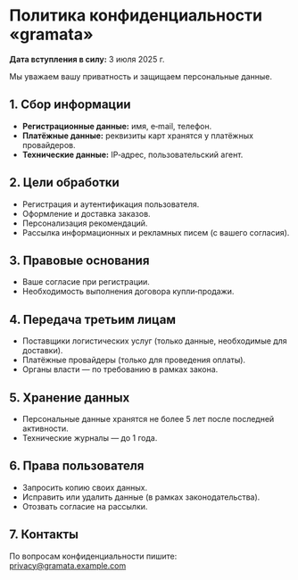 # Политика конфиденциальности «gramata»

**Дата вступления в силу:** 3 июля 2025 г.

Мы уважаем вашу приватность и защищаем персональные данные.

## 1. Сбор информации
- **Регистрационные данные:** имя, e‑mail, телефон.  
- **Платёжные данные:** реквизиты карт хранятся у платёжных провайдеров.  
- **Технические данные:** IP‑адрес, пользовательский агент.

## 2. Цели обработки
- Регистрация и аутентификация пользователя.  
- Оформление и доставка заказов.  
- Персонализация рекомендаций.  
- Рассылка информационных и рекламных писем (с вашего согласия).

## 3. Правовые основания
- Ваше согласие при регистрации.  
- Необходимость выполнения договора купли‑продажи.

## 4. Передача третьим лицам
- Поставщики логистических услуг (только данные, необходимые для доставки).  
- Платёжные провайдеры (только для проведения оплаты).  
- Органы власти — по требованию в рамках закона.

## 5. Хранение данных
- Персональные данные хранятся не более 5 лет после последней активности.  
- Технические журналы — до 1 года.

## 6. Права пользователя
- Запросить копию своих данных.  
- Исправить или удалить данные (в рамках законодательства).  
- Отозвать согласие на рассылки.

## 7. Контакты
По вопросам конфиденциальности пишите: privacy@gramata.example.com
